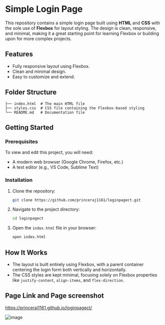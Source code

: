 # Simple Login Page

This repository contains a simple login page built using **HTML** and **CSS** with the sole use of **Flexbox** for layout styling. The design is clean, responsive, and minimal, making it a great starting point for learning Flexbox or building upon for more complex projects.

## Features
- Fully responsive layout using Flexbox.
- Clean and minimal design.
- Easy to customize and extend.

## Folder Structure
```
├── index.html  # The main HTML file
├── styles.css  # CSS file containing the Flexbox-based styling
└── README.md   # Documentation file
```

## Getting Started

### Prerequisites
To view and edit this project, you will need:
- A modern web browser (Google Chrome, Firefox, etc.)
- A text editor (e.g., VS Code, Sublime Text)

### Installation
1. Clone the repository:
   ```bash
   git clone https://github.com/princeraj1161/loginpagect.git
   ```
2. Navigate to the project directory:
   ```bash
   cd loginpagect
   ```
3. Open the `index.html` file in your browser:
   ```bash
   open index.html
   ```

## How It Works
- The layout is built entirely using Flexbox, with a parent container centering the login form both vertically and horizontally.
- The CSS styles are kept minimal, focusing solely on Flexbox properties like `justify-content`, `align-items`, and `flex-direction`.


## Page Link and Page screenshot 

https://princeraj1161.github.io/loginpagect/

![image](https://github.com/user-attachments/assets/9950bddf-2f1d-40ac-b32b-6c82b21231fa)



